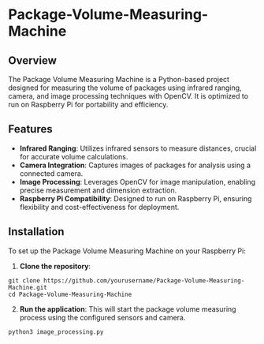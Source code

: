 # Package-Volume-Measuring-Machine

## Overview
The Package Volume Measuring Machine is a Python-based project designed for measuring the volume of packages using infrared ranging, camera, and image processing techniques with OpenCV. It is optimized to run on Raspberry Pi for portability and efficiency.

## Features
- **Infrared Ranging**: Utilizes infrared sensors to measure distances, crucial for accurate volume calculations.
- **Camera Integration**: Captures images of packages for analysis using a connected camera.
- **Image Processing**: Leverages OpenCV for image manipulation, enabling precise measurement and dimension extraction.
- **Raspberry Pi Compatibility**: Designed to run on Raspberry Pi, ensuring flexibility and cost-effectiveness for deployment.

## Installation
To set up the Package Volume Measuring Machine on your Raspberry Pi:
1. **Clone the repository**:
```
git clone https://github.com/yourusername/Package-Volume-Measuring-Machine.git
cd Package-Volume-Measuring-Machine
```

2. **Run the application**:
This will start the package volume measuring process using the configured sensors and camera.
```
python3 image_processing.py
```